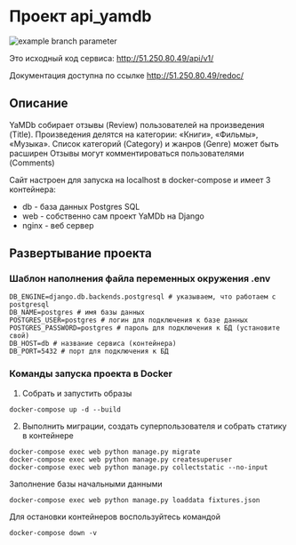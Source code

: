 # Проект api_yamdb

![example branch parameter](https://github.com/dmorozov-box/yamdb_final/actions/workflows/yamdb_workflow.yml/badge.svg?event=push)

Это исходный код сервиса: http://51.250.80.49/api/v1/

Документация доступна по ссылке http://51.250.80.49/redoc/

## Описание

YaMDb собирает отзывы (Review) пользователей на произведения (Title).
Произведения делятся на категории: «Книги», «Фильмы», «Музыка».
Список категорий (Category) и жанров (Genre) может быть расширен
Отзывы могут комментироваться пользователями (Comments) 

Сайт настроен для запуска на localhost в docker-compose и имеет 3 контейнера: 
- db - база данных Postgres SQL
- web - собственно сам проект YaMDb на Django
- nginx - веб сервер

## Развертывание проекта

### Шаблон наполнения файла переменных окружения .env
```
DB_ENGINE=django.db.backends.postgresql # указываем, что работаем с postgresql
DB_NAME=postgres # имя базы данных
POSTGRES_USER=postgres # логин для подключения к базе данных
POSTGRES_PASSWORD=postgres # пароль для подключения к БД (установите свой)
DB_HOST=db # название сервиса (контейнера)
DB_PORT=5432 # порт для подключения к БД 
```

### Команды запуска проекта в Docker

1. Собрать и запустить образы
```
docker-compose up -d --build
```
2. Выполнить миграции, создать суперпользователя и собрать статику в контейнере
```
docker-compose exec web python manage.py migrate
docker-compose exec web python manage.py createsuperuser
docker-compose exec web python manage.py collectstatic --no-input
```
Заполнение базы начальными данными
```
docker-compose exec web python manage.py loaddata fixtures.json
```
Для остановки контейнеров воспользуйтесь командой
```
docker-compose down -v
```
